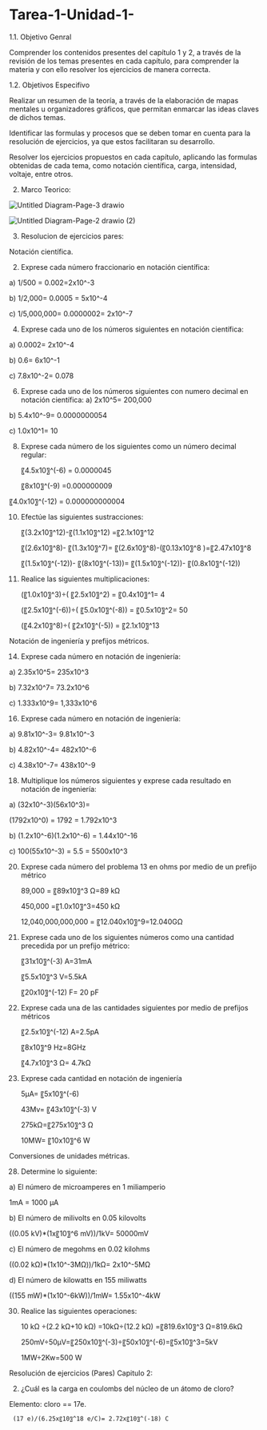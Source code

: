 # Tarea-1-Unidad-1-
1.1. Objetivo Genral

Comprender los contenidos presentes del capítulo 1 y 2, a través de la revisión de los temas presentes en cada capítulo, para comprender la materia y con ello resolver los ejercicios de manera correcta.

1.2. Objetivos Especifivo

Realizar un resumen de la teoría, a través de la elaboración de mapas mentales u organizadores gráficos, que permitan enmarcar las ideas claves de dichos temas.

Identificar las formulas y procesos que se deben tomar en cuenta para la resolución de ejercicios, ya que estos facilitaran su desarrollo.

Resolver los ejercicios propuestos en cada capítulo, aplicando las formulas obtenidas de cada tema, como notación científica, carga, intensidad, voltaje, entre otros.

2. Marco  Teorico:

![Untitled Diagram-Page-3 drawio](https://user-images.githubusercontent.com/105687375/168741625-521ffa0b-071e-44b3-95c1-9f8403c69cdb.png)

![Untitled Diagram-Page-2 drawio (2)](https://user-images.githubusercontent.com/105687375/168741809-5b9319d1-310f-42bf-a57b-16d33d364687.png)


3. Resolucion de ejercicios pares:

Notación científica.

2. Exprese cada número fraccionario en notación científica:

a)	1/500 = 0.002=2x10^-3

b)	1/2,000= 0.0005 = 5x10^-4

c)	1/5,000,000= 0.0000002= 2x10^-7

4. Exprese cada uno de los números siguientes en notación científica:

a)	0.0002= 2x10^-4

b)	0.6= 6x10^-1

c)	7.8x10^-2= 0.078

6. Exprese cada uno de los números siguientes con numero decimal en notación científica:
a)	2x10^5= 200,000

b)	5.4x10^-9= 0.0000000054

c)	1.0x10^1= 10

8. Exprese cada número de los siguientes como un número decimal regular:


	〖4.5x10〗^(-6)    = 0.0000045
	
	〖8x10〗^(-9)     =0.000000009
	
〖4.0x10〗^(-12)  = 0.000000000004

10. Efectúe las siguientes sustracciones:

	〖(3.2x10〗^12)-〖(1.1x10〗^12) =〖2.1x10〗^12
	
	〖(2.6x10〗^8)- 〖(1.3x10〗^7)= 〖(2.6x10〗^8)-(〖0.13x10〗^8 )=〖2.47x10〗^8
	
	〖(1.5x10〗^(-12))- 〖(8x10〗^(-13))= 〖(1.5x10〗^(-12))- 〖(0.8x10〗^(-12))

12. Realice las siguientes multiplicaciones:

	(〖1.0x10〗^3)÷( 〖2.5x10〗^2) = 〖0.4x10〗^1= 4
	
	(〖2.5x10〗^(-6))÷( 〖5.0x10〗^(-8)) = 〖0.5x10〗^2= 50
	
	(〖4.2x10〗^8)÷( 〖2x10〗^(-5)) = 〖2.1x10〗^13
	
Notación de ingeniería y prefijos métricos.

14. Exprese cada número en notación de ingeniería:

a)	2.35x10^5= 235x10^3

b)	7.32x10^7= 73.2x10^6

c)	1.333x10^9= 1,333x10^6

16. Exprese cada número en notación de ingeniería:

a)	9.81x10^-3= 9.81x10^-3

b)	4.82x10^-4= 482x10^-6

c)	4.38x10^-7= 438x10^-9

18. Multiplique los números siguientes y exprese cada resultado en notación de ingeniería:

a)	(32x10^-3)(56x10^3)= 

(1792x10^0) = 1792 = 1.792x10^3

b)	(1.2x10^-6)(1.2x10^-6) = 1.44x10^-16

c)	100(55x10^-3) = 5.5 = 5500x10^3

20. Exprese cada número del problema 13 en ohms por medio de un prefijo métrico

	89,000 = 〖89x10〗^3 Ω=89 kΩ
	
	450,000 =〖1.0x10〗^3=450 kΩ
	
	12,040,000,000,000 = 〖12.040x10〗^9=12.040GΩ
	
22. Exprese cada uno de los siguientes números como una cantidad precedida por un prefijo métrico:

	〖31x10〗^(-3) A=31mA
	
	〖5.5x10〗^3 V=5.5kA 
	
	〖20x10〗^(-12) F= 20 pF
	
24. Exprese cada una de las cantidades siguientes por medio de prefijos métricos

	〖2.5x10〗^(-12) A=2.5pA
	
	〖8x10〗^9 Hz=8GHz
	
	〖4.7x10〗^3 Ω= 4.7kΩ
	
26. Exprese cada cantidad en notación de ingeniería

	5µA= 〖5x10〗^(-6)
	
	43Mv= 〖43x10〗^(-3) V
	
	275kΩ=〖275x10〗^3 Ω
	
	10MW= 〖10x10〗^6 W
	
Conversiones de unidades métricas.

28. Determine lo siguiente:

a)	El número de microamperes en 1 miliamperio

1mA = 1000 μA

b)	El número de milivolts en 0.05 kilovolts

((0.05 kV)*(1x〖10〗^6 mV))/1kV= 50000mV 

c)	El número de megohms en 0.02 kilohms

((0.02 kΩ)*(1x10^-3MΩ))/1kΩ= 2x10^-5MΩ 

d)	El número de kilowatts en 155 miliwatts

((155 mW)*(1x10^-6kW))/1mW= 1.55x10^-4kW

30. Realice las siguientes operaciones:

	10 kΩ ÷(2.2 kΩ+10 kΩ) =10kΩ÷(12.2 kΩ) =〖819.6x10〗^3 Ω=819.6kΩ
	
	250mV÷50µV=〖250x10〗^(-3)÷〖50x10〗^(-6)=〖5x10〗^3=5kV
	
	1MW÷2Kw=500 W
	
Resolución de ejercicios (Pares) Capitulo 2:

2. ¿Cuál es la carga en coulombs del núcleo de un átomo de cloro?

Elemento: cloro == 17e.

     (17 e)/(6.25x〖10〗^18 e/C)= 2.72x〖10〗^(-18) C
     
     




	
	
	







          




          
          
